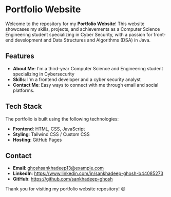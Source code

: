# Portfolio Website

Welcome to the repository for my **Portfolio Website**! This website showcases my skills, projects, and achievements as a Computer Science Engineering student specializing in Cyber Security, with a passion for front-end development and Data Structures and Algorithms (DSA) in Java.

## Features

- **About Me**: I'm a third-year Computer Science and Engineering student specializing in Cybersecurity 
- **Skills**: I'm a frontend developer and a cyber security analyst
- **Contact Me**: Easy ways to connect with me through email and social platforms.

## Tech Stack

The portfolio is built using the following technologies:

- **Frontend**: HTML, CSS, JavaScript 
- **Styling**: Tailwind CSS  / Custom CSS
- **Hosting**: GitHub Pages

## Contact

- **Email**: ghoshsankhadeep13@example.com
- **LinkedIn**: https://www.linkedin.com/in/sankhadeep-ghosh-b44085273
- **GitHub**: https://github.com/sankhadeep-ghosh

Thank you for visiting my portfolio website repository! 😊

